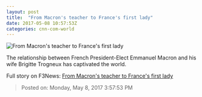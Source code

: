 ```yaml
---
layout: post
title:  "From Macron's teacher to France's first lady"
date: 2017-05-08 10:57:53Z
categories: cnn-com-world
---
```


![From Macron's teacher to France's first lady](http://i2.cdn.cnn.com/cnnnext/dam/assets/170506152847-02-brigitte-trogneux-super-tease.jpg)

The relationship between French President-Elect Emmanuel Macron and his wife Brigitte Trogneux has captivated the world.


Full story on F3News: [From Macron's teacher to France's first lady](http://www.f3nws.com/n/msstYG)

> Posted on: Monday, May 8, 2017 3:57:53 PM
